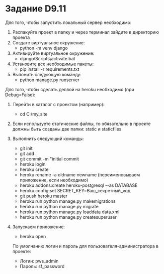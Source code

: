 # Задание D9.11

Для того, чтобы запустить локальный сервер необходимо:
1) Распакуйте проект в папку и через терминал зайдите в директорию проекта
2) Создате виртуальное окружение:
   - python -m venv django
3) Активируйте виртуальное окружение:
   - django\Scripts\activate.bat
4) Установите все необходимые пакеты:
   - pip install -r requirements.txt
5) Выпонить следующую команду:
   - python manage.py runserver

Для того, чтобы сделать деплой на heroku необходимо (при Debug=False):
1) Перейти в каталог с проектом (например):
   - cd C:\my_site
2) Если используете статические файлы, то обязательно в проекте должны быть созданы две папки: static и staticfiles
3) Выполнить следующий команды:
   - git init
   - git add .
   - git commit -m "initial commit
   - heroku login
   - heroku create
   - heroku rename -a oldname newname (переименовываем приложение, если необходимо)
   - heroku addons:create heroku-postgresql --as DATABASE
   - heroku config:set SECRET_KEY=Ваш_секретный_код
   - git push heroku master
   - heroku run python manage.py makemigrations
   - heroku run python manage.py migrate
   - heroku run python manage.py loaddata data.xml
   - heroku run python manage.py createsuperuser
4) Запускаем приложение:
   - heroku open

   По умолчанию логин и пароль для пользователя-администратора в проекте:
   - Логин: pws_admin
   - Пароль: sf_password
